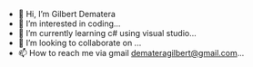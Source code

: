 - 👋 Hi, I’m Gilbert Dematera
- 👀 I’m interested in coding...
- 🌱 I’m currently learning c# using visual studio...
- 💞️ I’m looking to collaborate on ...
- 📫 How to reach me via gmail demateragilbert@gmail.com...

<!---
Jclaua/Jclaua is a ✨ special ✨ repository because its `README.md` (this file) appears on your GitHub profile.
You can click the Preview link to take a look at your changes.
--->
